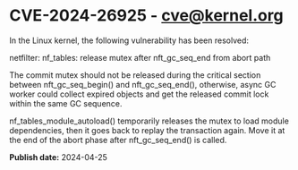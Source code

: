 # CVE-2024-26925 - cve@kernel.org

In the Linux kernel, the following vulnerability has been resolved:

netfilter: nf_tables: release mutex after nft_gc_seq_end from abort path

The commit mutex should not be released during the critical section
between nft_gc_seq_begin() and nft_gc_seq_end(), otherwise, async GC
worker could collect expired objects and get the released commit lock
within the same GC sequence.

nf_tables_module_autoload() temporarily releases the mutex to load
module dependencies, then it goes back to replay the transaction again.
Move it at the end of the abort phase after nft_gc_seq_end() is called.

**Publish date:** 2024-04-25

